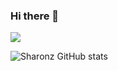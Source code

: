 ### Hi there 👋

<img src="https://github-readme-stats.vercel.app/api?username=mrnobody503&&show_icons=true&title_color=ffffff&icon_color=bb2acf&text_color=daf7dc&bg_color=151515">

![Sharonz GitHub stats](https://github-readme-stats.vercel.app/api?username=mrnobody503&theme=dark&show_icons=true)

<!--
**MrNobody503/MrNobody503** is a ✨ _special_ ✨ repository because its `README.md` (this file) appears on your GitHub profile.

Here are some ideas to get you started:

- 🔭 I’m currently working on ...
- 🌱 I’m currently learning ...
- 👯 I’m looking to collaborate on ...
- 🤔 I’m looking for help with ...
- 💬 Ask me about ...
- 📫 How to reach me: ...
- 😄 Pronouns: ...
- ⚡ Fun fact: ...
-->
